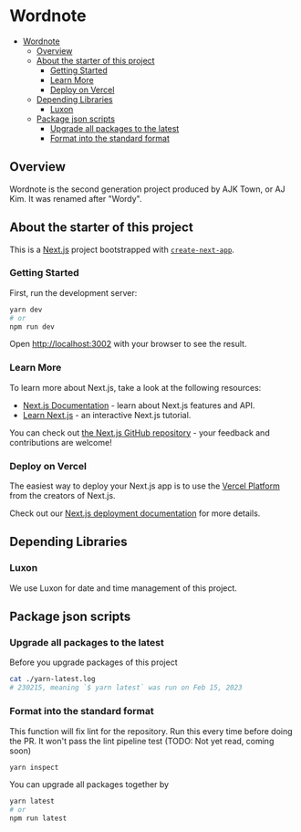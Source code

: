 # Wordnote

<!-- TOC -->

- [Wordnote](#wordnote)
  - [Overview](#overview)
  - [About the starter of this project](#about-the-starter-of-this-project)
    - [Getting Started](#getting-started)
    - [Learn More](#learn-more)
    - [Deploy on Vercel](#deploy-on-vercel)
  - [Depending Libraries](#depending-libraries)
    - [Luxon](#luxon)
  - [Package json scripts](#package-json-scripts)
    - [Upgrade all packages to the latest](#upgrade-all-packages-to-the-latest)
    - [Format into the standard format](#format-into-the-standard-format)

<!-- /TOC -->

## Overview

Wordnote is the second generation project produced by AJK Town, or AJ Kim. It was renamed after "Wordy".


## About the starter of this project

This is a [Next.js](https://nextjs.org/) project bootstrapped with [`create-next-app`](https://github.com/vercel/next.js/tree/canary/packages/create-next-app).

### Getting Started

First, run the development server:

```bash
yarn dev
# or
npm run dev
```

Open [http://localhost:3002](http://localhost:3002) with your browser to see the result.


### Learn More

To learn more about Next.js, take a look at the following resources:

- [Next.js Documentation](https://nextjs.org/docs) - learn about Next.js features and API.
- [Learn Next.js](https://nextjs.org/learn) - an interactive Next.js tutorial.

You can check out [the Next.js GitHub repository](https://github.com/vercel/next.js/) - your feedback and contributions are welcome!

### Deploy on Vercel

The easiest way to deploy your Next.js app is to use the [Vercel Platform](https://vercel.com/new?utm_medium=default-template&filter=next.js&utm_source=create-next-app&utm_campaign=create-next-app-readme) from the creators of Next.js.

Check out our [Next.js deployment documentation](https://nextjs.org/docs/deployment) for more details.

## Depending Libraries

### Luxon

We use Luxon for date and time management of this project.

## Package json scripts

### Upgrade all packages to the latest

Before you upgrade packages of this project
```bash
cat ./yarn-latest.log
# 230215, meaning `$ yarn latest` was run on Feb 15, 2023
```

### Format into the standard format

This function will fix lint for the repository. Run this every time before doing the PR. It won't pass the lint pipeline test (TODO: Not yet read, coming soon)
```bash
yarn inspect
```

You can upgrade all packages together by
```bash
yarn latest
# or
npm run latest
```
